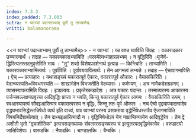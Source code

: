```yaml
---
index: 7.3.3
index_padded: 7.3.003
sutra: न य्वाभ्यां पदान्ताभ्याम् पूर्वौ तु ताभ्यामैच्
vritti: balamanorama

---
```

<<न य्वाभ्यां पदान्ताभ्याम् पूर्वौ तु ताभ्यामैच्>> - न य्वाभ्यां । य्च वश्च य्वाविति विग्रहः । वकारादकार उच्चारणार्थं । तदाह — यकारवकाराभ्यामिति ।परस्ये॑त्यध्याहारलभ्यम् । न वृद्धिरिति ।मृजेर्व-द्धि॑रित्यतस्तदनुवृत्तेरिति भावः । "तु" शब्दो विशेषप्रदर्शनार्थ इत्याह — किन्त्विति । ताभ्यामिति । यकारवकाराभ्यामित्यर्थः । पूर्वाविति । पूर्वावयवावित्यर्थः । तेन आगमत्वं लभ्यते । तदाह — ऐचावागमाविति । ऐच् — प्रत्याहारः । यथासङ्ख्यं यकारात्पूर्व ऐकारः, वकारात्पूर्व औकारः । वैयासकिरिति । वेदान्व्यस्यति=विवधमस्यति — शाखाभेदेन विभजतीति वेदव्यासः । कर्मण्यण् । अत्र नामैकदेशग्रहणम् । व्यासस्यापत्यमिति विग्रहः । इञ्प्रत्ययः । प्रकृतेरकडादेशः । अत्र यकारः पदान्तः । तस्मात्परस्य आकारस्य पर्जन्यवल्लक्षणप्रवृत्त्या आदिवृद्धिः प्राप्ता न भवति, किन्तु यकारात्पूर्व ऐकार आगमः । वैयसकिरिति रूपम् । स्वआस्यापत्यं सौवइआरित्यत्र वकारात्परस्य न वृद्धिः, किन्तु ततः पूर्व औकारः । नच ऐचो वृद्द्यापवादत्वादेव वृद्ध्यभावसिद्धेस्तन्निषेधो व्यर्थ इति वाच्यं, यत्र य्वाभ्यां परस्य प्रसक्ताया वृद्धेर्निषेधस्तत्रैव ऐजागमाविति विषयनिर्देशार्थत्वात् । तेन दाध्यइआरित्यादौ न । वृद्धिनिषेधोऽयं येन नाप्राप्तिन्यायेन आदिवृद्धेरेव । तेन द्वे अशीती भृतो "द्व्याशीतिक" इत्यत्रसङ्ख्यायाः संवत्सरसङ्ख्यस्य च॑ इत्युत्तरपदवृद्धिर्भवत्येव । वरुडादयो जातिविशेषाः । वारुडकिः । नैषादकिः । चाण्डालकिः । बैम्बकिः ।